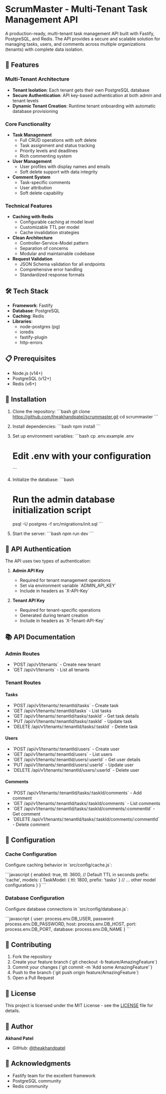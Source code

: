 # ScrumMaster - Multi-Tenant Task Management API

A production-ready, multi-tenant task management API built with Fastify, PostgreSQL, and Redis. The API provides a secure and scalable solution for managing tasks, users, and comments across multiple organizations (tenants) with complete data isolation.

## 🚀 Features

### Multi-Tenant Architecture
- **Tenant Isolation**: Each tenant gets their own PostgreSQL database
- **Secure Authentication**: API key-based authentication at both admin and tenant levels
- **Dynamic Tenant Creation**: Runtime tenant onboarding with automatic database provisioning

### Core Functionality
- **Task Management**
  - Full CRUD operations with soft delete
  - Task assignment and status tracking
  - Priority levels and deadlines
  - Rich commenting system
- **User Management**
  - User profiles with display names and emails
  - Soft delete support with data integrity
- **Comment System**
  - Task-specific comments
  - User attribution
  - Soft delete capability

### Technical Features
- **Caching with Redis**
  - Configurable caching at model level
  - Customizable TTL per model
  - Cache invalidation strategies
- **Clean Architecture**
  - Controller-Service-Model pattern
  - Separation of concerns
  - Modular and maintainable codebase
- **Request Validation**
  - JSON Schema validation for all endpoints
  - Comprehensive error handling
  - Standardized response formats

## 🛠 Tech Stack

- **Framework**: Fastify
- **Database**: PostgreSQL
- **Caching**: Redis
- **Libraries**:
  - node-postgres (pg)
  - ioredis
  - fastify-plugin
  - http-errors

## 📋 Prerequisites

- Node.js (v14+)
- PostgreSQL (v12+)
- Redis (v6+)

## 🔧 Installation

1. Clone the repository:
   \`\`\`bash
   git clone https://github.com/theakhandpatel/scrummaster.git
   cd scrummaster
   \`\`\`

2. Install dependencies:
   \`\`\`bash
   npm install
   \`\`\`

3. Set up environment variables:
   \`\`\`bash
   cp .env.example .env
   # Edit .env with your configuration
   \`\`\`

4. Initialize the database:
   \`\`\`bash
   # Run the admin database initialization script
   psql -U postgres -f src/migrations/init.sql
   \`\`\`

5. Start the server:
   \`\`\`bash
   npm run dev
   \`\`\`

## 🔑 API Authentication

The API uses two types of authentication:

1. **Admin API Key**
   - Required for tenant management operations
   - Set via environment variable \`ADMIN_API_KEY\`
   - Include in headers as \`X-API-Key\`

2. **Tenant API Key**
   - Required for tenant-specific operations
   - Generated during tenant creation
   - Include in headers as \`X-Tenant-API-Key\`

## 📚 API Documentation

### Admin Routes
- \`POST /api/v1/tenants\` - Create new tenant
- \`GET /api/v1/tenants\` - List all tenants

### Tenant Routes
#### Tasks
- \`POST /api/v1/tenants/:tenantId/tasks\` - Create task
- \`GET /api/v1/tenants/:tenantId/tasks\` - List tasks
- \`GET /api/v1/tenants/:tenantId/tasks/:taskId\` - Get task details
- \`PUT /api/v1/tenants/:tenantId/tasks/:taskId\` - Update task
- \`DELETE /api/v1/tenants/:tenantId/tasks/:taskId\` - Delete task

#### Users
- \`POST /api/v1/tenants/:tenantId/users\` - Create user
- \`GET /api/v1/tenants/:tenantId/users\` - List users
- \`GET /api/v1/tenants/:tenantId/users/:userId\` - Get user details
- \`PUT /api/v1/tenants/:tenantId/users/:userId\` - Update user
- \`DELETE /api/v1/tenants/:tenantId/users/:userId\` - Delete user

#### Comments
- \`POST /api/v1/tenants/:tenantId/tasks/:taskId/comments\` - Add comment
- \`GET /api/v1/tenants/:tenantId/tasks/:taskId/comments\` - List comments
- \`GET /api/v1/tenants/:tenantId/tasks/:taskId/comments/:commentId\` - Get comment
- \`DELETE /api/v1/tenants/:tenantId/tasks/:taskId/comments/:commentId\` - Delete comment

## 🔧 Configuration

### Cache Configuration
Configure caching behavior in \`src/config/cache.js\`:

\`\`\`javascript
{
  enabled: true,
  ttl: 3600, // Default TTL in seconds
  prefix: 'cache',
  models: {
    TaskModel: {
      ttl: 1800,
      prefix: 'tasks'
    }
    // ... other model configurations
  }
}
\`\`\`

### Database Configuration
Configure database connections in \`src/config/database.js\`:

\`\`\`javascript
{
  user: process.env.DB_USER,
  password: process.env.DB_PASSWORD,
  host: process.env.DB_HOST,
  port: process.env.DB_PORT,
  database: process.env.DB_NAME
}
\`\`\`

## 🤝 Contributing

1. Fork the repository
2. Create your feature branch (\`git checkout -b feature/AmazingFeature\`)
3. Commit your changes (\`git commit -m 'Add some AmazingFeature'\`)
4. Push to the branch (\`git push origin feature/AmazingFeature\`)
5. Open a Pull Request

## 📝 License

This project is licensed under the MIT License - see the [LICENSE](LICENSE) file for details.

## 👤 Author

**Akhand Patel**
- GitHub: [@theakhandpatel](https://github.com/theakhandpatel)

## 🙏 Acknowledgments

- Fastify team for the excellent framework
- PostgreSQL community
- Redis community